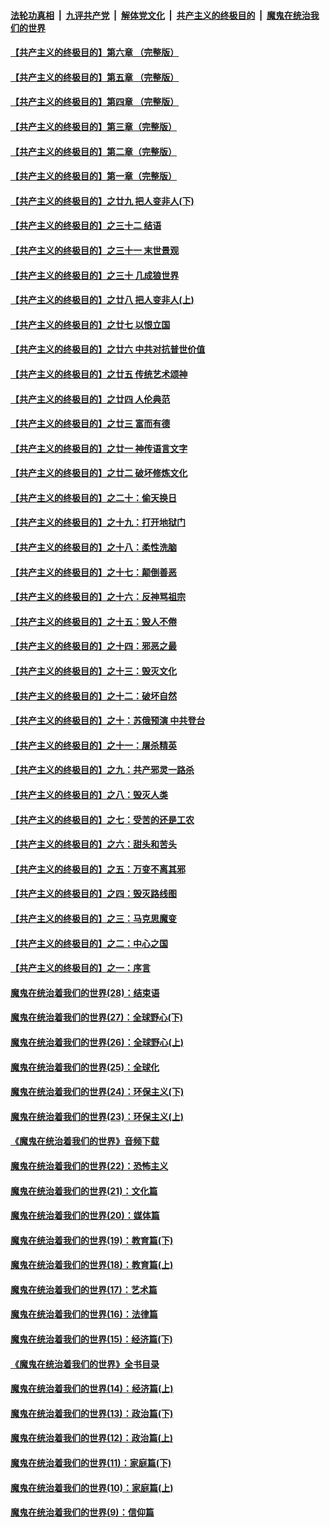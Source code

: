 ####  [法轮功真相](../../../../basic/blob/master/README.md?t=06210731) &nbsp;|&nbsp; [九评共产党](../../../../9ping.md/blob/master/README.md?t=06210731) &nbsp;|&nbsp; [解体党文化](../../../../jtdwh.md/blob/master/README.md?t=06210731)  &nbsp;|&nbsp; [共产主义的终极目的](../../../../gczydzjmd.md/blob/master/README.md?t=06210731) &nbsp;|&nbsp; [魔鬼在统治我们的世界](../../../../mgztzwmdsj.md/blob/master/README.md?t=06210731) 

#### [【共产主义的终极目的】第六章 （完整版）](../pages/nsc422/n11428913.md?t=06210731) 

#### [【共产主义的终极目的】第五章 （完整版）](../pages/nsc422/n11428912.md?t=06210731) 

#### [【共产主义的终极目的】第四章 （完整版）](../pages/nsc422/n11428907.md?t=06210731) 

#### [【共产主义的终极目的】第三章（完整版）](../pages/nsc422/n11428848.md?t=06210731) 

#### [【共产主义的终极目的】第二章（完整版）](../pages/nsc422/n11428831.md?t=06210731) 

#### [【共产主义的终极目的】第一章（完整版）](../pages/nsc422/n11417651.md?t=06210731) 

#### [【共产主义的终极目的】之廿九 把人变非人(下)](../pages/nsc422/n11344140.md?t=06210731) 

#### [【共产主义的终极目的】之三十二 结语](../pages/nsc422/n11360535.md?t=06210731) 

#### [【共产主义的终极目的】之三十一 末世景观](../pages/nsc422/n11351129.md?t=06210731) 

#### [【共产主义的终极目的】之三十 几成狼世界](../pages/nsc422/n11348280.md?t=06210731) 

#### [【共产主义的终极目的】之廿八 把人变非人(上)](../pages/nsc422/n11340492.md?t=06210731) 

#### [【共产主义的终极目的】之廿七 以恨立国](../pages/nsc422/n11336944.md?t=06210731) 

#### [【共产主义的终极目的】之廿六 中共对抗普世价值](../pages/nsc422/n11324785.md?t=06210731) 

#### [【共产主义的终极目的】之廿五 传统艺术颂神](../pages/nsc422/n11296396.md?t=06210731) 

#### [【共产主义的终极目的】之廿四 人伦典范](../pages/nsc422/n11296397.md?t=06210731) 

#### [【共产主义的终极目的】之廿三 富而有德](../pages/nsc422/n11283598.md?t=06210731) 

#### [【共产主义的终极目的】之廿一 神传语言文字](../pages/nsc422/n11263265.md?t=06210731) 

#### [【共产主义的终极目的】之廿二 破坏修炼文化](../pages/nsc422/n11245728.md?t=06210731) 

#### [【共产主义的终极目的】之二十：偷天换日](../pages/nsc422/n11238846.md?t=06210731) 

#### [【共产主义的终极目的】之十九：打开地狱门](../pages/nsc422/n11206376.md?t=06210731) 

#### [【共产主义的终极目的】之十八：柔性洗脑](../pages/nsc422/n11199994.md?t=06210731) 

#### [【共产主义的终极目的】之十七：颠倒善恶](../pages/nsc422/n11179782.md?t=06210731) 

#### [【共产主义的终极目的】之十六：反神骂祖宗](../pages/nsc422/n11166798.md?t=06210731) 

#### [【共产主义的终极目的】之十五：毁人不倦](../pages/nsc422/n11166792.md?t=06210731) 

#### [【共产主义的终极目的】之十四：邪恶之最](../pages/nsc422/n11150249.md?t=06210731) 

#### [【共产主义的终极目的】之十三：毁灭文化](../pages/nsc422/n11135227.md?t=06210731) 

#### [【共产主义的终极目的】之十二：破坏自然](../pages/nsc422/n11135214.md?t=06210731) 

#### [【共产主义的终极目的】之十：苏俄预演 中共登台](../pages/nsc422/n11118424.md?t=06210731) 

#### [【共产主义的终极目的】之十一：屠杀精英](../pages/nsc422/n11118442.md?t=06210731) 

#### [【共产主义的终极目的】之九：共产邪灵一路杀](../pages/nsc422/n11114139.md?t=06210731) 

#### [【共产主义的终极目的】之八：毁灭人类](../pages/nsc422/n11108503.md?t=06210731) 

#### [【共产主义的终极目的】之七：受苦的还是工农](../pages/nsc422/n11101809.md?t=06210731) 

#### [【共产主义的终极目的】之六：甜头和苦头](../pages/nsc422/n11096971.md?t=06210731) 

#### [【共产主义的终极目的】之五：万变不离其邪](../pages/nsc422/n11091285.md?t=06210731) 

#### [【共产主义的终极目的】之四：毁灭路线图](../pages/nsc422/n11086284.md?t=06210731) 

#### [【共产主义的终极目的】之三：马克思魔变](../pages/nsc422/n11061941.md?t=06210731) 

#### [【共产主义的终极目的】之二：中心之国](../pages/nsc422/n11047728.md?t=06210731) 

#### [【共产主义的终极目的】之一：序言](../pages/nsc422/n11086077.md?t=06210731) 

#### [魔鬼在统治着我们的世界(28)：结束语](../pages/nsc422/n10936246.md?t=06210731) 

#### [魔鬼在统治着我们的世界(27)：全球野心(下)](../pages/nsc422/n10928319.md?t=06210731) 

#### [魔鬼在统治着我们的世界(26)：全球野心(上)](../pages/nsc422/n10900318.md?t=06210731) 

#### [魔鬼在统治着我们的世界(25)：全球化](../pages/nsc422/n10788205.md?t=06210731) 

#### [魔鬼在统治着我们的世界(24)：环保主义(下)](../pages/nsc422/n10695307.md?t=06210731) 

#### [魔鬼在统治着我们的世界(23)：环保主义(上)](../pages/nsc422/n10688613.md?t=06210731) 

#### [《魔鬼在统治着我们的世界》音频下载](../pages/nsc422/n10635553.md?t=06210731) 

#### [魔鬼在统治着我们的世界(22)：恐怖主义](../pages/nsc422/n10614727.md?t=06210731) 

#### [魔鬼在统治着我们的世界(21)：文化篇](../pages/nsc422/n10597706.md?t=06210731) 

#### [魔鬼在统治着我们的世界(20)：媒体篇](../pages/nsc422/n10586579.md?t=06210731) 

#### [魔鬼在统治着我们的世界(19)：教育篇(下)](../pages/nsc422/n10564808.md?t=06210731) 

#### [魔鬼在统治着我们的世界(18)：教育篇(上)](../pages/nsc422/n10526970.md?t=06210731) 

#### [魔鬼在统治着我们的世界(17)：艺术篇](../pages/nsc422/n10499093.md?t=06210731) 

#### [魔鬼在统治着我们的世界(16)：法律篇](../pages/nsc422/n10485969.md?t=06210731) 

#### [魔鬼在统治着我们的世界(15)：经济篇(下)](../pages/nsc422/n10469975.md?t=06210731) 

#### [《魔鬼在统治着我们的世界》全书目录](../pages/nsc422/n10464261.md?t=06210731) 

#### [魔鬼在统治着我们的世界(14)：经济篇(上)](../pages/nsc422/n10457370.md?t=06210731) 

#### [魔鬼在统治着我们的世界(13)：政治篇(下)](../pages/nsc422/n10448270.md?t=06210731) 

#### [魔鬼在统治着我们的世界(12)：政治篇(上)](../pages/nsc422/n10444576.md?t=06210731) 

#### [魔鬼在统治着我们的世界(11)：家庭篇(下)](../pages/nsc422/n10440961.md?t=06210731) 

#### [魔鬼在统治着我们的世界(10)：家庭篇(上)](../pages/nsc422/n10435448.md?t=06210731) 

#### [魔鬼在统治着我们的世界(9)：信仰篇](../pages/nsc422/n10432159.md?t=06210731) 

